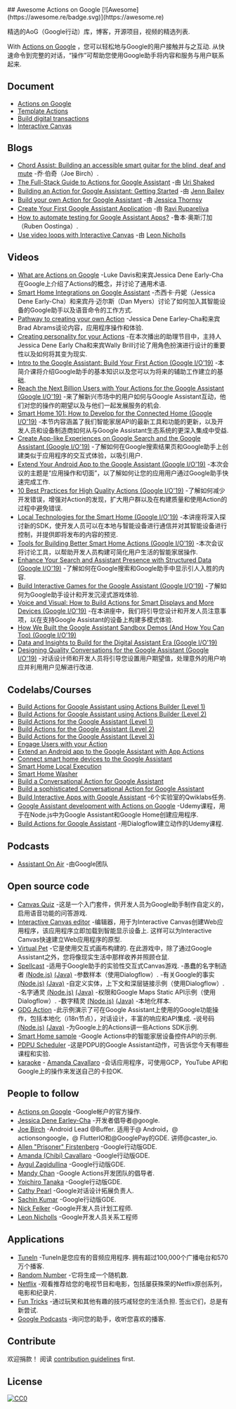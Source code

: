 <div class="github-widget" data-repo="ravirupareliya/awesome-actions-on-google"></div>
<script async src="https://pagead2.googlesyndication.com/pagead/js/adsbygoogle.js"></script><ins class="adsbygoogle" style="display:block" data-ad-client="ca-pub-6890694312814945" data-ad-slot="5473692530" data-ad-format="auto"  data-full-width-responsive="true"></ins>
## Awesome Actions on Google  [![Awesome](https://awesome.re/badge.svg)](https://awesome.re)

精选的AoG（Google行动）库，博客，开源项目，视频的精选列表.

With [Actions on Google](https://developers.google.com/actions/) ，您可以轻松地与Google的用户接触并与之互动. 从快速命令到完整的对话，“操作”可帮助您使用Google助手将内容和服务与用户联系起来.



## Document

- [Actions on Google](https://developers.google.com/actions/)
- [Template Actions](https://developers.google.com/actions/templates/)
- [Build digital transactions](https://developers.google.com/actions/transactions/digital/dev-guide-digital)
- [Interactive Canvas](https://developers.google.com/actions/interactivecanvas)

## Blogs
- [Chord Assist: Building an accessible smart guitar for the blind, deaf and mute](https://medium.com/google-developer-experts/chord-assist-building-an-accessible-smart-guitar-for-the-mute-deaf-and-blind-4f81669ab663) -乔·伯奇（Joe Birch）.
- [The Full-Stack Guide to Actions for Google Assistant](https://medium.com/google-developer-experts/the-full-stack-guide-to-actions-for-google-assistant-e1765edd075b) -由 [Uri Shaked](https://twitter.com/UriShaked)
- [Building an Action for Google Assistant: Getting Started](https://www.raywenderlich.com/1217997-building-an-action-for-google-assistant-getting-started) -由 [Jenn Bailey](https://www.raywenderlich.com/u/invisigothcodegirl)
- [Build your own Action for Google Assistant](https://www.androidauthority.com/how-to-build-google-assistant-actions-877154/) -由 [Jessica Thornsy](https://www.androidauthority.com/author/jessicathornsby/)
- [Create Your First Google Assistant Application](https://android.jlelse.eu/create-your-first-google-assitant-application-9a51cea37728) -由 [Ravi Rupareliya](https://twitter.com/ravi_rupareliya)
- [How to automate testing for Google Assistant Apps?](https://xebia.com/blog/how-to-automate-testing-for-google-assistant-apps/) -鲁本·奥斯汀加（Ruben Oostinga）.
- [Use video loops with Interactive Canvas](https://medium.com/google-developers/use-video-loops-with-interactive-canvas-dc7503e95c6a) -由 [Leon Nicholls](https://twitter.com/TheLeonNicholls)

## Videos
- [What are Actions on Google](https://youtu.be/D-lhorsDlUQ) -Luke Davis和来宾Jessica Dene Early-Cha在Google上介绍了Actions的概念，并讨论了通用术语.
- [Smart Home Integrations on Google Assistant](https://youtu.be/cxABjSOa6RY) -杰西卡·丹妮（Jessica Dene Early-Cha）和来宾丹·迈尔斯（Dan Myers）讨论了如何加入其智能设备的Google助手以及语音命令的工作方式.
- [Pathway to creating your own Action](https://youtu.be/Jy4CsxNafeE) -Jessica Dene Earley-Cha和来宾Brad Abrams谈论内容，应用程序操作和体验. 
- [Creating personality for your Actions](https://youtu.be/dh_mixqvrP0) -在本次播出的助理节目中，主持人Jessica Dene Early Cha和来宾Wally Brill讨论了用角色扮演进行设计的重要性以及如何将其变为现实.
- [Intro to the Google Assistant: Build Your First Action (Google I/O'19)](https://youtu.be/dpNrq_wiqGs) -本简介课将介绍Google助手的基本知识以及您可以为将来的辅助工作建立的基础.
- [Reach the Next Billion Users with Your Actions for the Google Assistant (Google I/O'19)](https://youtu.be/ak6Uj02DTjk) -来了解新兴市场中的用户如何与Google Assistant互动，他们对您的操作的期望以及与他们一起发展服务的机会.
- [Smart Home 101: How to Develop for the Connected Home (Google I/O'19)](https://youtu.be/SJ2KYVKfURA) -本节内容涵盖了我们智能家居API的最新工具和功能的更新，以及开发人员和设备制造商如何从与Google Assistant生态系统的更深入集成中受益.
- [Create App-like Experiences on Google Search and the Google Assistant (Google I/O'19)](https://youtu.be/0Hyt7gjHYO4) -了解如何在Google搜索结果页和Google助手上创建类似于应用程序的交互式体验，以吸引用户.
- [Extend Your Android App to the Google Assistant (Google I/O'19)](https://youtu.be/vQALSeGy9aY) -本次会议的主题是“应用操作和切面”，以了解如何让您的应用用户通过Google助手快速完成工作.
- [10 Best Practices for High Quality Actions (Google I/O'19)](https://youtu.be/oo5dFEW0Vk8) -了解如何减少开发错误，增强对Action的发现，扩大用户群以及在构建质量和使用Action的过程中避免错误.
- [Local Technologies for the Smart Home (Google I/O'19)](https://youtu.be/Y6Ue5hQ9meM) -本讲座将深入探讨新的SDK，使开发人员可以在本地与智能设备进行通信并对其智能设备进行控制，并提供即将发布的内容的预览.
- [Tools for Building Better Smart Home Actions (Google I/O'19)](https://youtu.be/1I-7lpZu_PA) -本次会议将讨论工具，以帮助开发人员构建可简化用户生活的智能家居操作.
- [Enhance Your Search and Assistant Presence with Structured Data (Google I/O'19)](https://youtu.be/GR1j2ADyGvA) -了解如何在Google搜索和Google助手中显示引人入胜的内容.
- [Build Interactive Games for the Google Assistant (Google I/O'19)](https://youtu.be/J8lsvvJ21Ok) -了解如何为Google助手设计和开发沉浸式游戏体验.
- [Voice and Visual: How to Build Actions for Smart Displays and More Devices (Google I/O'19)](https://youtu.be/Oh4lCL05XWc) -在本讲座中，我们将引导您设计和开发人员注意事项，以在支持Google Assistant的设备上构建多模式体验.
- [How We Built the Google Assistant Sandbox Demos (And How You Can Too) (Google I/O'19)](https://youtu.be/w2wDR8rr0Hk) 
- [Data and Insights to Build for the Digital Assistant Era (Google I/O'19)](https://youtu.be/b3nDCC2K3rY)
- [Designing Quality Conversations for the Google Assistant (Google I/O'19)](https://youtu.be/ZRjkSqVedfY) -对话设计师和开发人员将引导您设置用户期望值，处理意外的用户响应并利用用户见解进行改进.

## Codelabs/Courses
- [Build Actions for Google Assistant using Actions Builder (Level 1)](https://codelabs.developers.google.com/codelabs/actions-builder-1/index.html)
- [Build Actions for Google Assistant using Actions Builder (Level 2)](https://codelabs.developers.google.com/codelabs/actions-builder-2/index.html)
- [Build Actions for the Google Assistant (Level 1)](https://codelabs.developers.google.com/codelabs/actions-1/index.html)
- [Build Actions for the Google Assistant (Level 2)](https://codelabs.developers.google.com/codelabs/actions-2/index.html)
- [Build Actions for the Google Assistant (Level 3)](https://codelabs.developers.google.com/codelabs/actions-3/index.html)
- [Engage Users with your Action](https://codelabs.developers.google.com/codelabs/actions-user-engagement/index.html)
- [Extend an Android app to the Google Assistant with App Actions](https://codelabs.developers.google.com/codelabs/appactions/index.html)
- [Connect smart home devices to the Google Assistant](https://codelabs.developers.google.com/codelabs/smarthome-washer/index.html)
- [Smart Home Local Execution](https://codelabs.developers.google.com/codelabs/smarthome-local/index.html)
- [Smart Home Washer](https://codelabs.developers.google.com/codelabs/smarthome-washer/index.html)
- [Build a Conversational Action for Google Assistant](https://codelabs.developers.google.com/codelabs/actions-1)
- [Build a sophisticated Conversational Action for Google Assistant](https://codelabs.developers.google.com/codelabs/actions-2)
- [Build Interactive Apps with Google Assistant](https://www.qwiklabs.com/quests/61) -6个实验室的Qwiklabs任务.
- [Google Assistant development with Actions on Google](https://www.udemy.com/course/actions-on-google-app-google-assistant/) -Udemy课程，用于在Node.js中为Google Assistant和Google Home创建应用程序.
- [Build Actions for Google Assistant](https://www.udemy.com/course/buildactionsforgoogleassistant/) -用Dialogflow建立动作的Udemy课程.

## Podcasts
- [Assistant On Air](https://podcasts.google.com/?feed=aHR0cHM6Ly9hY3Rpb25zb25nb29nbGUubGlic3luLmNvbS9yc3M&ved=0CAAQ4aUDahcKEwiQruG2mJTnAhUAAAAAHQAAAAAQAQ) -由Google团队

## Open source code
- [Canvas Quiz](https://github.com/googlecreativelab/aog-canvas-quiz) -这是一个入门套件，供开发人员为Google助手制作自定义的，启用语音功能的问答游戏.
- [Interactive Canvas editor](https://github.com/actions-on-google-labs/interactive-canvas-editor-nodejs)  -编辑器，用于为Interactive Canvas创建Web应用程序，该应用程序立即加载到智能显示设备上. 这样可以为Interactive Canvas快速建立Web应用程序的原型.
- [Virtual Pet](https://github.com/actions-on-google-labs/virtual-pet-game-nodejs)  -它是使用交互式画布构建的. 在此游戏中，除了通过Google Assistant之外，您将像现实生活中那样收养并照顾仓鼠.
- [Spellcast](https://github.com/actions-on-google-labs/dialogflow-spellcast-nodejs) -适用于Google助手的实验性交互式Canvas游戏.
-愚蠢的名字制造者 [(Node.js)](https://github.com/actions-on-google/dialogflow-silly-name-maker-webhook-nodejs) [(Java)](https://github.com/actions-on-google/dialogflow-silly-name-maker-webhook-java) -参数样本（使用Dialogflow）.
-有关Google的事实 [(Node.js)](https://github.com/actions-on-google/dialogflow-facts-about-google-nodejs) [(Java)](https://github.com/actions-on-google/dialogflow-silly-name-maker-webhook-java) -自定义实体，上下文和深层链接示例（使用Dialogflow）.
-名字通灵 [(Node.js)](https://github.com/actions-on-google/dialogflow-name-psychic-nodejs) [(Java)](https://github.com/actions-on-google/dialogflow-name-psychic-java) -权限和Google Maps Static API示例（使用Dialogflow）.
-数字精灵 [(Node.js)](https://github.com/actions-on-google/dialogflow-number-genie-nodejs) [(Java)](https://github.com/actions-on-google/dialogflow-number-genie-java) -本地化样本.
- [GDG Action](https://github.com/actions-on-google/dialogflow-gdg-nodejs) -此示例演示了可在Google Assistant上使用的Google功能操作，包括本地化（i18n节点），对话设计，丰富的响应和API集成.
-说号码 [(Node.js)](https://github.com/actions-on-google/actionssdk-say-number-nodejs) [(Java)](https://github.com/actions-on-google/actionssdk-say-number-java) -为Google上的Actions讲一些Actions SDK示例.
- [Smart Home sample](https://github.com/actions-on-google/smart-home-nodejs) -Google Actions中的智能家居设备控件API的示例.
- [PDPU Scheduler](https://github.com/nish17/scheduler) -这是PDPU的Google Assistant动作，可告诉您今天有哪些课程和实验.
- [karaoke](https://github.com/amdcaruso/karaoke) - [Amanda Cavallaro](https://github.com/amdcaruso) -会话应用程序，可使用GCP，YouTube API和Google上的操作来发送自己的卡拉OK.

## People to follow
- [Actions on Google](https://twitter.com/actionsongoogle) -Google帐户的官方操作.
- [Jessica Dene Earley-Cha](https://twitter.com/chatasweetie) -开发者倡导者@google.
- [Joe Birch](https://twitter.com/hitherejoe)  -Android Lead @Buffer. 适用于@ Android，@ actionsongoogle，@ FlutterIO和@GooglePay的GDE. 讲师@caster_io.
- [Allen "Prisoner" Firstenberg](https://twitter.com/afirstenberg) -Google行动版GDE.
- [Amanda (Chibi) Cavallaro](https://twitter.com/chibichibibr) -Google行动版GDE.
- [Aygul Zagidullina](https://twitter.com/aygul) -Google行动版GDE.
- [Mandy Chan](https://twitter.com/MandyChanNYC) -Google Actions开发团队的倡导者.
- [Yoichiro Tanaka](https://twitter.com/yoichiro) -Google行动版GDE.
- [Cathy Pearl](https://twitter.com/cpearl42) -Google对话设计拓展负责人.
- [Sachin Kumar](https://twitter.com/sachin_atk) -Google行动版GDE.
- [Nick Felker](https://twitter.com/handnf) -Google开发人员计划工程师.
- [Leon Nicholls](https://twitter.com/TheLeonNicholls) -Google开发人员关系工程师

## Applications
- [TuneIn](https://assistant.google.com/services/a/uid/000000c9bec03997)  -TuneIn是您应有的音频应用程序. 拥有超过100,000个广播电台和570万个播客.
- [Random Number](https://assistant.google.com/services/a/uid/0000003b4796e827) -它将生成一个随机数.
- [Netflix](https://assistant.google.com/services/a/uid/0000002a8e07d537) -观看推荐给您的电视节目和电影，包括屡获殊荣的Netflix原创系列，电影和纪录片.
- [Fun Tricks](https://assistant.google.com/services/a/uid/00000038e95bb789)  -通过玩笑和其他有趣的技巧减轻您的生活负担. 签出它们，总是有新尝试.
- [Google Podcasts](https://assistant.google.com/services/a/uid/000000e0ea9c992f) -询问您的助手，收听您喜欢的播客.

## Contribute

欢迎捐款！ 阅读 [contribution guidelines](https://github.com/ravirupareliya/awesome-actions-on-google/blob/master/contributing.md) first.

## License

[![CC0](https://mirrors.creativecommons.org/presskit/buttons/88x31/svg/cc-zero.svg)](https://creativecommons.org/publicdomain/zero/1.0/)

